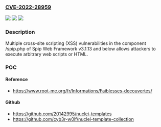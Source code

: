 ### [CVE-2022-28959](https://cve.mitre.org/cgi-bin/cvename.cgi?name=CVE-2022-28959)
![](https://img.shields.io/static/v1?label=Product&message=n%2Fa&color=blue)
![](https://img.shields.io/static/v1?label=Version&message=n%2Fa&color=blue)
![](https://img.shields.io/static/v1?label=Vulnerability&message=n%2Fa&color=brighgreen)

### Description

Multiple cross-site scripting (XSS) vulnerabilities in the component /spip.php of Spip Web Framework v3.1.13 and below allows attackers to execute arbitrary web scripts or HTML.

### POC

#### Reference
- https://www.root-me.org/fr/Informations/Faiblesses-decouvertes/

#### Github
- https://github.com/20142995/nuclei-templates
- https://github.com/cyb3r-w0lf/nuclei-template-collection

